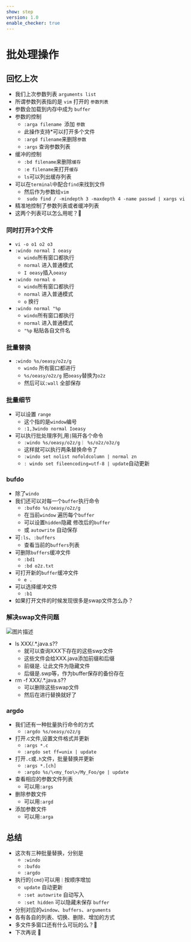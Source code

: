 ```yaml
---
show: step
version: 1.0
enable_checker: true
---
```


# 批处理操作

## 回忆上次

- 我们上次参数列表 `arguments list`
- 所谓参数列表指的是 `vim` 打开的 `参数列表`
- 参数会加载到内存中成为 `buffer`
- 参数的控制
	- `:arga filename `添加 `参数`
	- 此操作支持*可以打开多个文件
	- `:argd filename`来删除`参数`
	- `:args` 查询参数列表
- 缓冲的控制
	- `:bd filename`来删除`缓存`
	- `:e filename`来打开`缓存`
	- `ls`可以列出缓存列表
- 可以在`terminal`中配合`find`来找到文件
	- 然后作为参数给`vim`
	-  ` sudo find / -mindepth 3 -maxdepth 4 -name passwd | xargs vi`
- 精准地控制了参数列表或者缓冲列表
- 这两个列表可以怎么用呢？🤔

### 同时打开3个文件

- `vi -o o1 o2 o3`
- `:windo normal I oeasy`
	- `windo`所有窗口都执行
	- `normal` 进入普通模式
	- `I oeasy`插入`oeasy`
- `:windo normal o`
	- `windo`所有窗口都执行
	- `normal` 进入普通模式
	- `o` 换行
- `:windo normal "%p`
	- `windo`所有窗口都执行
	- `normal` 进入普通模式
	- `"%p` 粘贴各自文件名
	
### 批量替换

- `:windo %s/oeasy/o2z/g`
	- `windo` 所有窗口都进行
	- `%s/oeasy/o2z/g` 把`oeasy`替换为`o2z`
	- 然后可以`:wall` 全部保存

### 批量细节

- 可以设置 `range`
	- 这个指的是`window`编号
	- `:1,3windo normal Ioeasy`
- 可以执行批处理序列,用`|`隔开各个命令
	- `:windo %s/oeasy/o2z/g｜ %s/o2z/o3z/g`
	- 这样就可以执行两条替换命令了
	- `:windo set nolist nofoldcolumn | normal zn  `
	- `: windo set fileencoding=utf-8 | update`自动更新


### bufdo

- 除了`windo`
- 我们还可以对每一个`buffer`执行命令
	- `:bufdo %s/oeasy/o2z/g`
	- 在当前`window` 遍历每个`buffer`
	- 可以设置`hidden`隐藏 修改后的`buffer`
	- 或 `autowrite` 自动保存
- 可`:ls`、`:buffers` 
	- 查看当前的`buffers`列表
- 可删除`buffers`缓冲文件
	- `:bd1`
	- `:bd o2z.txt` 
- 可打开新的`buffer`缓冲文件
	- `e .`
- 可以选择缓冲文件
	- `:b1`
- 如果打开文件的时候发现很多是swap文件怎么办？

### 解决swap文件问题

![图片描述](https://doc.shiyanlou.com/courses/uid1190679-20220607-1654579568837)

- ls XXX/.*.java.s??
	- 就可以查询XXX下存在的这些swp文件
	- 这些文件会给XXX.java添加前缀和后缀
	- 前缀是. 让此文件为隐藏文件
	- 后缀是.swp等，作为buffer保存的备份存在
- rm -f XXX/.*.java.s??
	- 可以删除这些swap文件
	- 然后在进行替换就好了

### argdo

- 我们还有一种批量执行命令的方式
	- `:argdo %s/oeasy/o2z/g`
- 打开.c文件,设置文件格式并更新
	-  `:args *.c`                              
	-  `:argdo set ff=unix | update  `
- 打开`.c`或`.h`文件，批量替换并更新
	-  `:args *.[ch]     `                     
	-  `:argdo %s/\<my_foo\>/My_Foo/ge | update    `
-  查看相应的参数文件列表
	- 可以用`:args` 
-  删除参数文件
	- 可以用`:argd` 
-  添加参数文件
	-  可以用`:arga`

## 总结
- 这次有三种批量替换，分别是
	- `:windo`
	- `:bufdo`
	- `:argdo`
- 执行的`{cmd}`可以用`｜`按顺序增加
	- `update` 自动更新
	- `:set autowrite` 自动写入
	- `:set hidden` 可以隐藏未保存 `buffer`
- 分别对应的`window`、`buffers`、`arguments`
- 各有各自的列表、切换、删除、增加的方式
- 多文件多窗口还有什么可玩的么？🤔
- 下次再说 👋







